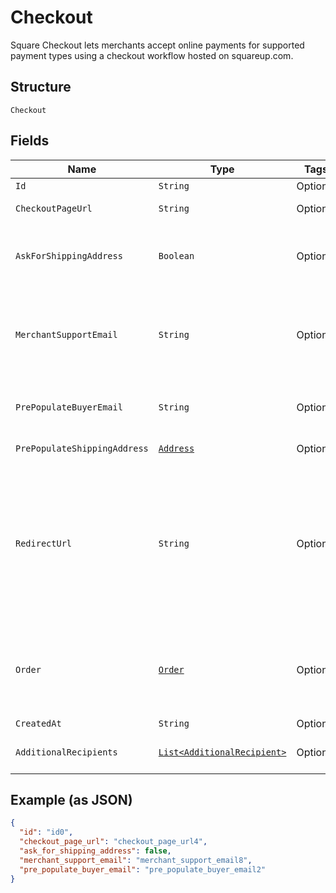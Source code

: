 
# Checkout

Square Checkout lets merchants accept online payments for supported
payment types using a checkout workflow hosted on squareup.com.

## Structure

`Checkout`

## Fields

| Name | Type | Tags | Description | Getter |
|  --- | --- | --- | --- | --- |
| `Id` | `String` | Optional | ID generated by Square Checkout when a new checkout is requested. | String getId() |
| `CheckoutPageUrl` | `String` | Optional | The URL that the buyer's browser should be redirected to after the<br>checkout is completed. | String getCheckoutPageUrl() |
| `AskForShippingAddress` | `Boolean` | Optional | If `true`, Square Checkout will collect shipping information on your<br>behalf and store that information with the transaction information in your<br>Square Dashboard.<br><br>Default: `false`. | Boolean getAskForShippingAddress() |
| `MerchantSupportEmail` | `String` | Optional | The email address to display on the Square Checkout confirmation page<br>and confirmation email that the buyer can use to contact the merchant.<br><br>If this value is not set, the confirmation page and email will display the<br>primary email address associated with the merchant's Square account.<br><br>Default: none; only exists if explicitly set. | String getMerchantSupportEmail() |
| `PrePopulateBuyerEmail` | `String` | Optional | If provided, the buyer's email is pre-populated on the checkout page<br>as an editable text field.<br><br>Default: none; only exists if explicitly set. | String getPrePopulateBuyerEmail() |
| `PrePopulateShippingAddress` | [`Address`](/doc/models/address.md) | Optional | Represents a physical address. | Address getPrePopulateShippingAddress() |
| `RedirectUrl` | `String` | Optional | The URL to redirect to after checkout is completed with `checkoutId`,<br>Square's `orderId`, `transactionId`, and `referenceId` appended as URL<br>parameters. For example, if the provided redirect_url is<br>`http://www.example.com/order-complete`, a successful transaction redirects<br>the customer to:<br><br>`http://www.example.com/order-complete?checkoutId=xxxxxx&orderId=xxxxxx&referenceId=xxxxxx&transactionId=xxxxxx`<br><br>If you do not provide a redirect URL, Square Checkout will display an order<br>confirmation page on your behalf; however Square strongly recommends that<br>you provide a redirect URL so you can verify the transaction results and<br>finalize the order through your existing/normal confirmation workflow. | String getRedirectUrl() |
| `Order` | [`Order`](/doc/models/order.md) | Optional | Contains all information related to a single order to process with Square,<br>including line items that specify the products to purchase. Order objects also<br>include information on any associated tenders, refunds, and returns.<br><br>All Connect V2 Transactions have all been converted to Orders including all associated<br>itemization data. | Order getOrder() |
| `CreatedAt` | `String` | Optional | The time when the checkout was created, in RFC 3339 format. | String getCreatedAt() |
| `AdditionalRecipients` | [`List<AdditionalRecipient>`](/doc/models/additional-recipient.md) | Optional | Additional recipients (other than the merchant) receiving a portion of this checkout.<br>For example, fees assessed on the purchase by a third party integration. | List<AdditionalRecipient> getAdditionalRecipients() |

## Example (as JSON)

```json
{
  "id": "id0",
  "checkout_page_url": "checkout_page_url4",
  "ask_for_shipping_address": false,
  "merchant_support_email": "merchant_support_email8",
  "pre_populate_buyer_email": "pre_populate_buyer_email2"
}
```

